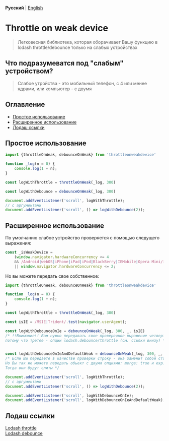 **Русский** | [English](./README.md)
# Throttle on weak device

> Легковесная библиотека, которая оборачивает Вашу функцию в lodash throttle/debounce только на слабых устройствах 

## Что подразумеватся под "слабым" устройством?

> Слабое утройства -  это мобильный телефон, с 4 или менее ядрами, или компьютер  - с двумя

## Оглавление

* [Простое использование](#простое-использование)
* [Расширенное использование](#расширенное-использование)
* [Лодаш ссылки](#лодаш-ссылки)

## Простое использование

```js
import {throttleOnWeak, debounceOnWeak} from 'throttleonweakdevice'

function _log(n = 0) {
	console.log(1 + n);
}

const logWithThrottle = throttleOnWeak(_log, 300)

const logWithDebounce = debounceOnWeak(_log, 300)

document.addEventListener('scroll', logWithThrottle);
// с аргументами
document.addEventListener('scroll', () => logWithDebounce(2));
```

## Расширенное использование

По умолчанию слабое устройство проверяется с помощью следущего выражения: 

```js
const _isWeakDevice =
	(window.navigator.hardwareConcurrency <= 4
	&& /Android|webOS|iPhone|iPad|iPod|BlackBerry|IEMobile|Opera Mini/i.test(navigator.userAgent))
	|| window.navigator.hardwareConcurrency <= 2;
```

Но вы можете передать свое собственное:


```js
import {throttleOnWeak, debounceOnWeak} from 'throttleonweakdevice'

function _log(n = 0) {
	console.log(1 + n);
}

const logWithThrottle = throttleOnWeak(_log, 300)

const isIE = /MSIE|Trident/.test(navigator.userAgent);

const logWithDebounceOnIe = debounceOnWeak(_log, 300, _, isIE)
/* !!Внимание!! Вам нужно передавать свое проверочное выражение четвертым аргументом,
потому что третее - опции lodash.debounce/throttle (см. ссылки внизу) */


const logWithDebounceOnIeAndDefaultWeak = debounceOnWeak(_log, 300, _, {merge: true, exp: isIE})
/* Если Вы передаете в качестве проверки строку - она заменит собой стандартую (как в примере выше).
Но Вы так же можете передать обьект с двумя опциями: merge: true и exp: ваше выражение.
Тогда они будут слиты */

document.addEventListener('scroll', logWithThrottle);
// с аргументами
document.addEventListener('scroll', () => logWithDebounce(2));

document.addEventListener('scroll', logWithDebounceOnIe);
document.addEventListener('scroll', logWithDebounceOnIeAndDefaultWeak);
```

## Лодаш ссылки

[Lodash throttle](https://lodash.com/docs/4.17.15#throttle) </br>
[Lodash debounce](https://lodash.com/docs/4.17.15#debounce) </br>
